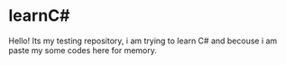 # learnC#
Hello! Its my testing repository, i am trying to learn C# and becouse i am paste my some codes here for memory.
